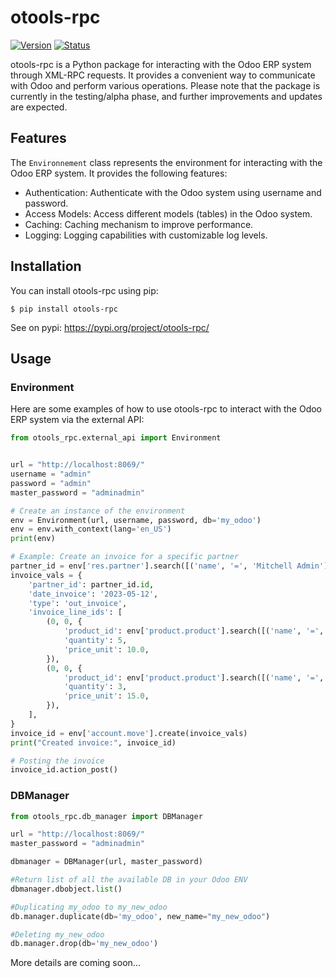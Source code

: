 # otools-rpc

[![Version](https://img.shields.io/pypi/v/otools-rpc?color=blue&label=version)](https://pypi.org/project/otools-rpc/)
[![Status](https://img.shields.io/pypi/status/otools-rpc?color=orange.svg)](https://pypi.org/project/otools-rpc/)

otools-rpc is a Python package for interacting with the Odoo ERP system through XML-RPC requests. It provides a convenient way to communicate with Odoo and perform various operations. Please note that the package is currently in the testing/alpha phase, and further improvements and updates are expected.

## Features

[//]: # (### Environnement Class)

The `Environnement` class represents the environment for interacting with the Odoo ERP system. It provides the following features:

- Authentication: Authenticate with the Odoo system using username and password.
- Access Models: Access different models (tables) in the Odoo system.
- Caching: Caching mechanism to improve performance.
- Logging: Logging capabilities with customizable log levels.

## Installation

You can install otools-rpc using pip:

```console
$ pip install otools-rpc
```

See on pypi: https://pypi.org/project/otools-rpc/

## Usage

### Environment
Here are some examples of how to use otools-rpc to interact with the Odoo ERP system via the external API:

```python
from otools_rpc.external_api import Environment


url = "http://localhost:8069/"
username = "admin"
password = "admin"
master_password = "adminadmin"

# Create an instance of the environment
env = Environment(url, username, password, db='my_odoo')
env = env.with_context(lang='en_US')
print(env)

# Example: Create an invoice for a specific partner
partner_id = env['res.partner'].search([('name', '=', 'Mitchell Admin')], limit=1)
invoice_vals = {
    'partner_id': partner_id.id,
    'date_invoice': '2023-05-12',
    'type': 'out_invoice',
    'invoice_line_ids': [
        (0, 0, {
            'product_id': env['product.product'].search([('name', '=', 'Product A')], limit=1).id,
            'quantity': 5,
            'price_unit': 10.0,
        }),
        (0, 0, {
            'product_id': env['product.product'].search([('name', '=', 'Product B')], limit=1).id,
            'quantity': 3,
            'price_unit': 15.0,
        }),
    ],
}
invoice_id = env['account.move'].create(invoice_vals)
print("Created invoice:", invoice_id)

# Posting the invoice
invoice_id.action_post()

```

### DBManager
```python
from otools_rpc.db_manager import DBManager

url = "http://localhost:8069/"
master_password = "adminadmin"

dbmanager = DBManager(url, master_password)

#Return list of all the available DB in your Odoo ENV
dbmanager.dbobject.list()

#Duplicating my_odoo to my_new_odoo
db.manager.duplicate(db='my_odoo', new_name="my_new_odoo")

#Deleting my_new_odoo
db.manager.drop(db='my_new_odoo')
```

More details are coming soon...
